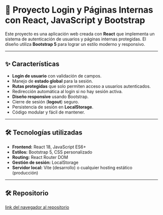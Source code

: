 # 🔐 Proyecto Login y Páginas Internas con React, JavaScript y Bootstrap

Este proyecto es una aplicación web creada con **React** que implementa un sistema de autenticación de usuarios y páginas internas protegidas. El diseño utiliza **Bootstrap 5** para lograr un estilo moderno y responsivo.

---

## ✨ Características
- **Login de usuario** con validación de campos.
- Manejo de **estado global** para la sesión.
- **Rutas protegidas** que solo permiten acceso a usuarios autenticados.
- Redirección automática al login si no hay sesión activa.
- **Diseño responsive** usando Bootstrap.
- Cierre de sesión (**logout**) seguro.
- Persistencia de sesión en **LocalStorage**.
- Código modular y fácil de mantener.

---

## 🛠️ Tecnologías utilizadas
- **Frontend:** React 18, JavaScript ES6+
- **Estilos:** Bootstrap 5, CSS personalizado
- **Routing:** React Router DOM
- **Gestión de sesión:** LocalStorage
- **Servidor local:** Vite (desarrollo) o cualquier hosting estático (producción)

---
## 🛠️ Repositorio

[link del navegador al repositorio](https://xxpaezxx.github.io/repro-Bootstrap/)


